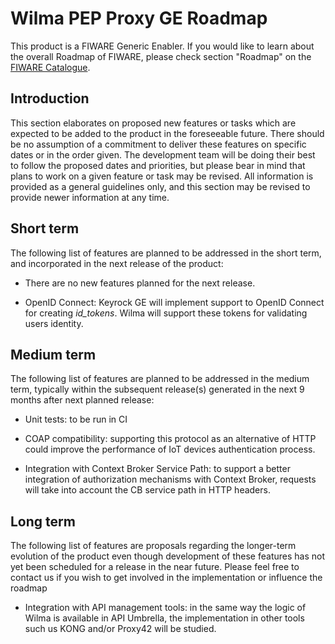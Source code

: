 # Wilma PEP Proxy GE Roadmap

This product is a FIWARE Generic Enabler. If you would like to learn about the overall Roadmap of FIWARE, please check
section "Roadmap" on the [FIWARE Catalogue](https://github.com/Fiware/catalogue).

## Introduction

This section elaborates on proposed new features or tasks which are expected to be added to the product in the
foreseeable future. There should be no assumption of a commitment to deliver these features on specific dates or in the
order given. The development team will be doing their best to follow the proposed dates and priorities, but please bear
in mind that plans to work on a given feature or task may be revised. All information is provided as a general
guidelines only, and this section may be revised to provide newer information at any time.

## Short term

The following list of features are planned to be addressed in the short term, and incorporated in the next release of
the product:

-   There are no new features planned for the next release.

-   OpenID Connect: Keyrock GE will implement support to OpenID Connect for creating _id_tokens_. Wilma will support
    these tokens for validating users identity.

## Medium term

The following list of features are planned to be addressed in the medium term, typically within the subsequent
release(s) generated in the next 9 months after next planned release:

-   Unit tests: to be run in CI

-   COAP compatibility: supporting this protocol as an alternative of HTTP could improve the performance of IoT devices
    authentication process.

-   Integration with Context Broker Service Path: to support a better integration of authorization mechanisms with
    Context Broker, requests will take into account the CB service path in HTTP headers.

## Long term

The following list of features are proposals regarding the longer-term evolution of the product even though development
of these features has not yet been scheduled for a release in the near future. Please feel free to contact us if you
wish to get involved in the implementation or influence the roadmap

-   Integration with API management tools: in the same way the logic of Wilma is available in API Umbrella, the
    implementation in other tools such us KONG and/or Proxy42 will be studied.
